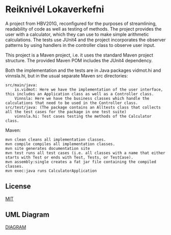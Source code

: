 # Reiknivél Lokaverkefni

A project from HBV201G, reconfigured for the purposes of streamlining, readability of code as well as testing of methods. 
The project provides the user with a calculator, which they can use to make simple arithmetic calculations. 
The tests use JUnit4 and the project incorporates the observer patterns by using handlers in the controller class to observe user input.

This project is a Maven project, i.e. it uses the standard Maven project structure. 
The provided Maven POM includes the JUnit4 dependency.

Both the implementation and the tests are in Java packages vidmot.hi and vinnsla.hi, but in the usual separate Maven src directories:

    src/main/java:
        is.vidmot: Here we have the implementation of the user interface, this includes an Application class as well as a Controller class.
        Vinnsla: Here we have the business classes which handle the calculations that need to be used in the Controller class.
    src/test/java: (The package contains an Alltests class that collects all the test cases for the package in one test suite)
        vinnsla.hi: Test cases testing the methods of the Calculator class.

Maven:

    mvn clean cleans all implementation classes.
    mvn compile compiles all implementation classes.
    mvn site generates documentation site
    mvn test runs all test cases (i.e. all classes with a name that either starts with Test or ends with Test, Tests, or TestCase).
    mvn assembly:single creates a fat jar file containing the compiled classes.
    mvn exec:java runs CalculatorApplication

## License 
[MIT](LICENSE)

## UML Diagram
[DIAGRAM](src/site/markdown/classdiagram.png)